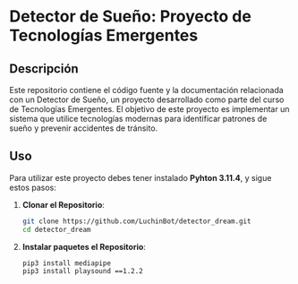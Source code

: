 # Detector de Sueño: Proyecto de Tecnologías Emergentes
## Descripción

Este repositorio contiene el código fuente y la documentación relacionada con un Detector de Sueño, un proyecto desarrollado como parte del curso de Tecnologías Emergentes. El objetivo de este proyecto es implementar un sistema que utilice tecnologías modernas para identificar patrones de sueño y prevenir accidentes de tránsito.

## Uso

Para utilizar este proyecto debes tener instalado **Pyhton 3.11.4**, y sigue estos pasos:

1. **Clonar el Repositorio**:
   ```bash
   git clone https://github.com/LuchinBot/detector_dream.git
   cd detector_dream
2. **Instalar paquetes el Repositorio**:
   ```bash
   pip3 install mediapipe
   pip3 install playsound ==1.2.2
